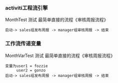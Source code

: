 ### activiti工程流引擎


MonthTest 测试 最简单直接的流程《审核周报流程》

```
启动-> sales组发布周报 -> manager组审核周报 -> 结束
```

### 工作流传递变量
MonthVarTest 测试 最简单直接的流程《审核周报流程》


```
变量为user1 = fozzie
     user2 = gonzo
启动-> sales组发布周报 -> manager组审核周报 -> 结束
```